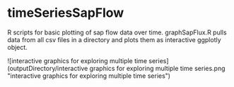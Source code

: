 # timeSeriesSapFlow
R scripts for basic plotting of sap flow data over time.  graphSapFlux.R pulls data from all csv files in a directory and plots them as interactive ggplotly object.

![interactive graphics for exploring multiple time series](outputDirectory/interactive graphics for exploring multiple time series.png "interactive graphics for exploring multiple time series")
